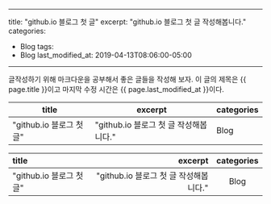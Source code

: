 
---
title:  "github.io 블로그  첫 글"
excerpt: "github.io 블로그 첫 글 작성해봅니다."
categories:
  - Blog
tags:
  - Blog
last_modified_at: 2019-04-13T08:06:00-05:00
---
글작성하기 위해 마크다운을 공부해서 
좋은 글들을 작성해 보자.
이 글의 제목은 {{ page.title }}이고
마지막 수정 시간은 {{ page.last_modified_at }}이다.

|title|excerpt|categories|
|------|---|---|
|"github.io 블로그  첫 글"|"github.io 블로그 첫 글 작성해봅니다."|Blog|

|title|excerpt|categories|
|:---|---:|:---:|
|"github.io 블로그  첫 글"|"github.io 블로그 첫 글 작성해봅니다."|Blog|
